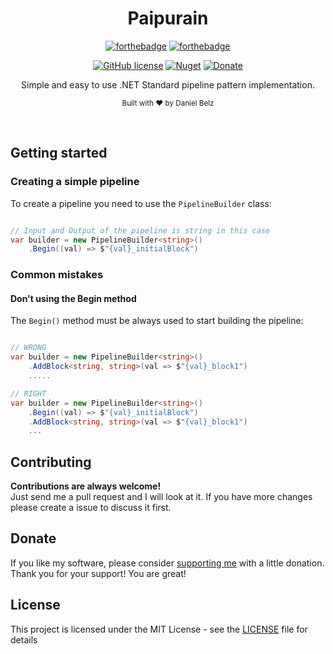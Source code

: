 ﻿<h1 align="center">Paipurain</h1>
<div align="center">

[![forthebadge](https://forthebadge.com/images/badges/made-with-c-sharp.svg)](https://forthebadge.com)
[![forthebadge](https://forthebadge.com/images/badges/built-with-grammas-recipe.svg)](https://forthebadge.com)

[![GitHub license](https://img.shields.io/github/license/LegendaryB/Paipurain.svg?longCache=true&style=flat-square)](https://github.com/LegendaryB/Paipurain/blob/master/LICENSE.md)
[![Nuget](https://img.shields.io/nuget/v/Paipurain.svg?style=flat-square)](https://www.nuget.org/packages/Paipurain/)
[![Donate](https://img.shields.io/badge/Donate-PayPal-blue.svg)](https://paypal.me/alphadaniel)

Simple and easy to use .NET Standard pipeline pattern implementation.

<sub>Built with ❤︎ by Daniel Belz</sub>
</div><br>

## Getting started

### Creating a simple pipeline
To create a pipeline you need to use the `PipelineBuilder` class:
```csharp

// Input and Output of the pipeline is string in this case
var builder = new PipelineBuilder<string>()
	.Begin((val) => $"{val}_initialBlock")
```

### Common mistakes

#### Don't using the Begin method
The `Begin()` method must be always used to start building the pipeline:
```csharp

// WRONG
var builder = new PipelineBuilder<string>()
	.AddBlock<string, string>(val => $"{val}_block1")
	.....

// RIGHT
var builder = new PipelineBuilder<string>()
	.Begin((val) => $"{val}_initialBlock")
	.AddBlock<string, string>(val => $"{val}_block1")
	...
```

## Contributing

__Contributions are always welcome!__  
Just send me a pull request and I will look at it. If you have more changes please create a issue to discuss it first.

## Donate
If you like my software, please consider [supporting me](https://paypal.me/alphadaniel) with a little donation. Thank you for your support! You are great!

## License

This project is licensed under the MIT License - see the [LICENSE](LICENSE) file for details
